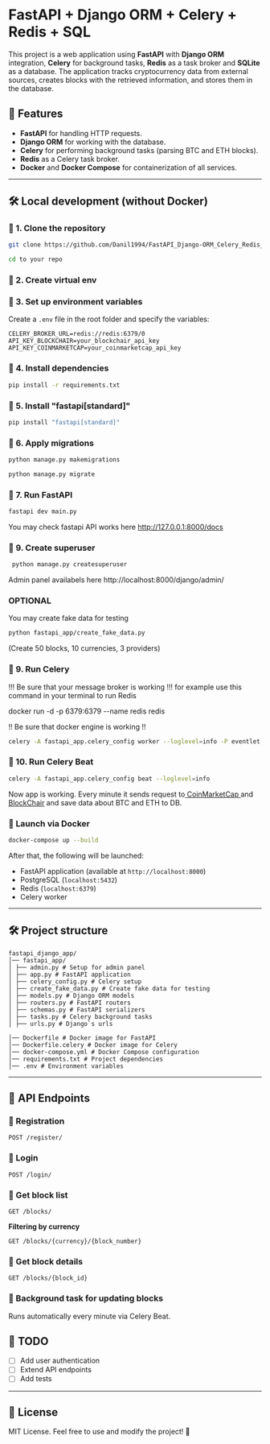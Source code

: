 # FastAPI + Django ORM + Celery + Redis + SQL

This project is a web application using **FastAPI** with **Django ORM** integration, **Celery** for 
background tasks, **Redis** as a task broker and **SQLite** as a database. The application tracks
cryptocurrency data from external sources, creates blocks with the retrieved information, and stores
them in the database.

## 📌 Features
- **FastAPI** for handling HTTP requests.
- **Django ORM** for working with the database.
- **Celery** for performing background tasks (parsing BTC and ETH blocks).
- **Redis** as a Celery task broker.
- **Docker** and **Docker Compose** for containerization of all services.

---

## 🛠 Local development (without Docker)

### 🔹 1. Clone the repository
```sh
git clone https://github.com/Danil1994/FastAPI_Django-ORM_Celery_Redis_SQL.git

```
```sh
cd to your repo
```
### 🔹 2. Create virtual env

### 🔹 3. Set up environment variables
Create a `.env` file in the root folder and specify the variables:
```env
CELERY_BROKER_URL=redis://redis:6379/0
API_KEY_BLOCKCHAIR=your_blockchair_api_key
API_KEY_COINMARKETCAP=your_coinmarketcap_api_key
```

### 🔹 4. Install dependencies
```sh
pip install -r requirements.txt
```

### 🔹 5. Install "fastapi[standard]"
```sh
pip install "fastapi[standard]"
```

### 🔹 6. Apply migrations
```sh
python manage.py makemigrations
```
```sh
python manage.py migrate
```

### 🔹 7. Run FastAPI
```sh
fastapi dev main.py
```
You may check fastapi API works here http://127.0.0.1:8000/docs

### 🔹 9. Create  superuser
```sh
 python manage.py createsuperuser
```

Admin panel availabels here http://localhost:8000/django/admin/

### OPTIONAL
You may create fake data for testing

```sh
python fastapi_app/create_fake_data.py
```

(Create 50 blocks, 10 currencies, 3 providers)

### 🔹 9. Run Celery
!!! Be sure that your message broker is working !!!
for example use this command in your terminal to run Redis 

docker run -d -p 6379:6379 --name redis redis

!! Be sure that docker engine is working !!

```sh
celery -A fastapi_app.celery_config worker --loglevel=info -P eventlet
```
### 🔹 10. Run Celery Beat
```sh
celery -A fastapi_app.celery_config beat --loglevel=info
```

Now app is working. Every minute it sends request to[ CoinMarketCap ](https://coinmarketcap.com/api/documentation/v1/#tag/blockchain)
and [BlockChair](https://blockchair.com/api/docs#link_002) and save data about BTC and ETH to DB.


### 🔹 Launch via Docker
```sh
docker-compose up --build
```
After that, the following will be launched:
- FastAPI application (available at `http://localhost:8000`)
- PostgreSQL (`localhost:5432`)
- Redis (`localhost:6379`)
- Celery worker

---

## 🛠 Project structure
```
fastapi_django_app/
│── fastapi_app/
│ ├── admin.py # Setup for admin panel
│ ├── app.py # FastAPI application
│ ├── celery_config.py # Celery setup
│ ├── create_fake_data.py # Create fake data for testing
│ ├── models.py # Django ORM models
│ ├── routers.py # FastAPI routers 
│ ├── schemas.py # FastAPI serializers
│ ├── tasks.py # Celery background tasks
│ ├── urls.py # Django`s urls

│── Dockerfile # Docker image for FastAPI
│── Dockerfile.celery # Docker image for Celery
│── docker-compose.yml # Docker Compose configuration
│── requirements.txt # Project dependencies
│── .env # Environment variables
```

---

## 🚀 API Endpoints
### 🔹 Registration
```http
POST /register/
```
### 🔹 Login
```http
POST /login/
```

### 🔹 Get block list
```http
GET /blocks/
```
**Filtering by currency**
```http
GET /blocks/{currency}/{block_number}
```

### 🔹 Get block details
```http
GET /blocks/{block_id}
```

### 🔹 Background task for updating blocks
Runs automatically every minute via Celery Beat.


## 📝 TODO
- [ ] Add user authentication
- [ ] Extend API endpoints
- [ ] Add tests

---

## 📜 License
MIT License. Feel free to use and modify the project! 🎉
